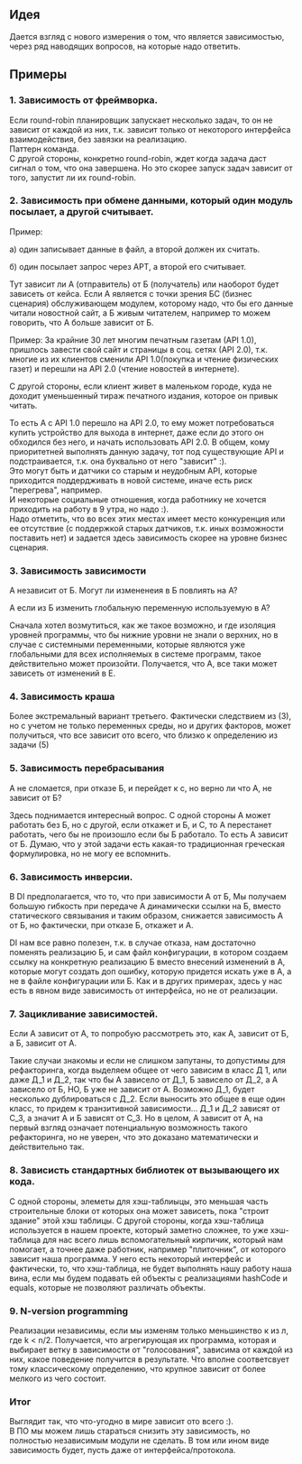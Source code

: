 ## Идея

Дается взгляд с нового измерения о том, что является зависимостью, через ряд наводящих вопросов, на которые надо ответить.

## Примеры

### 1. Зависимость от фреймворка.

Если round-robin планировщик запускает несколько задач, то он не зависит от каждой из них, т.к. зависит только от некоторого интерфейса взаимодействия, без завязки на реализацию.  
Паттерн команда.  
С другой стороны, конкретно round-robin,
ждет когда задача даст сигнал о том, что она завершена.
Но это скорее запуск задач зависит от того, запустит ли их гоund-robin.

### 2. Зависимость при обмене данными, который один модуль посылает, а другой считывает.

Пример:

а) один записывает данные в файл, а второй должен их считать.

б) один посылает запрос через АРТ, а второй его считывает.

Тут зависит ли А (отправитель) от Б (получатель) или наоборот будет зависеть от кейса.
Если А является с точки зрения БС (бизнес сценария)
обслуживающем модулем, которому надо, что бы его данные читали новостной сайт, а Б живым читателем, например
то можем говорить, что А больше зависит от Б.

Пример: За крайние 30 лет многим печатным газетам (АРІ 1.0), пришлось завести свой сайт и страницы в соц. сетях (АРІ 2.0),
т.к. многие из их клиентов сменили API 1.0(покупка и чтение физических газет)
и перешли на АРІ 2.0 (чтение новостей в интернете).

С другой стороны, если клиент живет в маленьком городе, куда не доходит уменьшенный тираж печатного издания,
которое он привык читать.

То есть А с API 1.0 перешло на АРІ 2.0, то ему может потребоваться купить устройство для выхода в интернет, даже если до этого он обходился без него, и начать использовать АРІ 2.0.
В общем, кому приоритетней выполнять данную задачу, тот под существующие API и подстраивается,
т.к. она буквально от него "зависит" :).   
Это могут быть и датчики со старым и неудобным АРІ, которые приходится поддердживать в новой системе, иначе есть риск "перегрева", например.  
И некоторые социальные отношения, когда работнику не хочется приходить на работу в 9 утра, но надо :).    
Надо отметить, что во всех этих местах имеет место конкуренция
или ее отсутствие (с поддержкой старых датчиков, т.к. иных возможности поставить нет) и задается здесь зависимость скорее на уровне бизнес сценария.

### 3. Зависимость зависимости

А независит от Б. Могут ли измененеия в Б повлиять на А?  

А если из Б изменить глобальную переменную используемую в А?  

Сначала хотел возмутиться, как же такое возможно, и где изоляция уровней программы, 
что бы нижние уровни не знали о верхних, но в случае с системными переменными, 
которые являются уже глобальными для всех исполняемых в системе программ, такое действительно может произойти.
Получается, что А, все таки может зависеть от изменений в Е.

### 4. Зависимость краша

Более экстремальный вариант третьего. Фактически следствием из (3), но с учетом не только переменных среды, но и других факторов, может получиться, что все зависит ото всего, что близко к определению из задачи (5)

### 5. Зависимость перебрасывания

А не сломается, при отказе Б, и перейдет к с, но верно ли что А, не зависит от Б?  

Здесь поднимается интересный вопрос. С одной стороны А может работать без Б, но с другой, если откажет и Б, и С, то А перестанет работать, чего бы не произошло если бы Б работало.
То есть А зависит от Б.
Думаю, что у этой задачи есть какая-то традиционная греческая формулировка, но не могу ее вспомнить.

### 6. Зависимость инверсии.

В DI предполагается, что то, что при зависимости А от Б, Мы получаем большую гибкость при передаче А динамически ссылки на Б, вместо статического связывания и таким образом, снижается зависимость А от Б, но фактически, при отказе Б, откажет и А.

DI нам все равно полезен, т.к. в случае отказа, нам достаточно поменять реализацию Б, и сам файл конфигурации,
в котором создаем ссылку на конкретную реализацию Б
вместо внесений изменений в А,
которые могут создать доп ошибку, которую придется искать уже в А, а не в файле конфигурации или Б.
Как и в других примерах,
здесь у нас есть в явном виде зависимость от интерфейса,
но не от реализации.

### 7. Зацикливание зависимостей.

Если А зависит от А, то попробую рассмотреть это, как А, зависит от Б,
а Б, зависит от А.  

Такие случаи знакомы и если не слишком запутаны,
то допустимы для рефакторинга,
когда выделяем общее от чего зависим в класс Д 1,
или даже Д_1 и Д_2, так что бы А зависело от Д_1, Б зависело от Д_2,
а А зависело от Б, НО, Б уже не зависит от А.
Возможно Д_1, будет несколько дублироваться с Д_2.
Если выносить это общее в еще один класс,
то придем к транзитивной зависимости...
Д_1 и Д_2 зависят от С_3, а значит А и Б зависят от С_3.
Но в целом, А зависит от А,
на первый взгляд означает потенциальную возможность такого рефакторинга, но не уверен, что это доказано математически и действительно так.

### 8. Зависисть стандартных библиотек от вызывающего их кода.  

С одной стороны, элеметы для хэш-таблиыцы, это меньшая часть строительные блоки от которых она может зависеть, пока "строит здание" этой хэш таблицы.
С другой стороны, когда хэш-таблица используется в нашем проекте, который заметно сложнее, то уже хэш-таблица для нас всего лишь вспомогательный кирпичик, который нам помогает, а точнее даже работник, например "плиточник", от которого зависит наша программа. У него есть некоторый интерфейс и фактически, то, что хэш-таблица, не будет выполнять нашу работу наша вина, если мы будем подавать ей объекты с реализациями hashCode и equals,
которые не позволяют различать объекты.

### 9. N-version programming  

Реализации независимы, если мы изменям только меньшинство к из л, где k < n/2. Получается, что агрегирующая их программа, которая и выбирает ветку в зависимости от "голосования", зависима от каждой из них, какое поведение получится в результате. Что вполне соответсвует тому классическому определению, что крупное зависит от более мелкого из чего состоит.


### Итог
Выглядит так, что что-угодно в мире зависит ото всего :).  
В ПО мы можем лишь стараться снизить эту зависимость, но полностью независимым модули не сделать. В том или ином виде зависимость будет, пусть даже от интерфейса/протокола.
